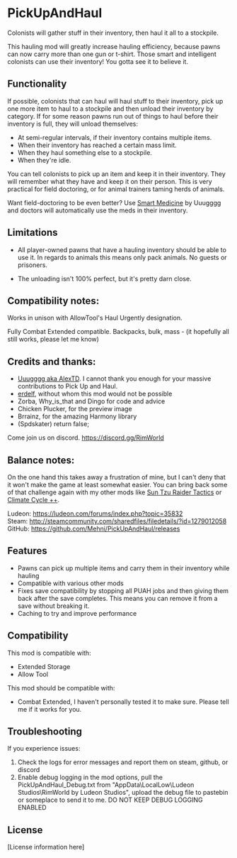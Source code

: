 # PickUpAndHaul
Colonists will gather stuff in their inventory, then haul it all to a stockpile.

This hauling mod will greatly increase hauling efficiency, because pawns can now carry more than one gun or t-shirt. Those smart and intelligent colonists can use their inventory! You gotta see it to believe it.

## Functionality
If possible, colonists that can haul will haul stuff to their inventory, pick up one more item to haul to a stockpile and then unload their inventory by category. If for some reason pawns run out of things to haul before their inventory is full, they will unload themselves:
- At semi-regular intervals, if their inventory contains multiple items.
- When their inventory has reached a certain mass limit.
- When they haul something else to a stockpile.
- When they're idle.

You can tell colonists to pick up an item and keep it in their inventory. They will remember what they have and keep it on their person. This is very practical for field doctoring, or for animal trainers taming herds of animals.

Want field-doctoring to be even better? Use [Smart Medicine](https://steamcommunity.com/sharedfiles/filedetails/?id=1309994319) by Uuugggg and doctors will automatically use the meds in their inventory.

## Limitations
- All player-owned pawns that have a hauling inventory should be able to use it. In regards to animals this means only pack animals. No guests or prisoners.

- The unloading isn't 100% perfect, but it's pretty darn close.

## Compatibility notes:
Works in unison with AllowTool's Haul Urgently designation.


Fully Combat Extended compatible. Backpacks, bulk, mass - (it hopefully all still works, please let me know)


## Credits and thanks:
- [Uuugggg aka AlexTD](https://steamcommunity.com/id/uuugggg/myworkshopfiles/?appid=294100&p=1&numperpage=30). I cannot thank you enough for your massive contributions to Pick Up and Haul.
- [erdelf](https://ko-fi.com/erdelf), without whom this mod would not be possible
- Zorba, Why_is_that and Dingo for code and advice
- Chicken Plucker, for the preview image
- Brrainz, for the amazing Harmony library
- (Spdskater) return false;

Come join us on discord. https://discord.gg/RimWorld

## Balance notes:  
On the one hand this takes away a frustration of mine, but I can't deny that it won't make the game at least somewhat easier. You can bring back some of that challenge again with my other mods like [Sun Tzu Raider Tactics](https://steamcommunity.com/sharedfiles/filedetails/?id=1147799676) or [Climate Cycle ++](https://steamcommunity.com/sharedfiles/filedetails/?id=1266884568).

Ludeon: https://ludeon.com/forums/index.php?topic=35832  
Steam: http://steamcommunity.com/sharedfiles/filedetails/?id=1279012058  
GitHub: https://github.com/Mehni/PickUpAndHaul/releases

## Features

- Pawns can pick up multiple items and carry them in their inventory while hauling
- Compatible with various other mods
- Fixes save compatibility by stopping all PUAH jobs and then giving them back after the save completes. This means you can remove it from a save without breaking it.
- Caching to try and improve performance

## Compatibility

This mod is compatible with:
- Extended Storage
- Allow Tool

This mod should be compatible with:
- Combat Extended, I haven't personally tested it to make sure. Please tell me if it works for you.

## Troubleshooting

If you experience issues:

1. Check the logs for error messages and report them on steam, github, or discord
2. Enable debug logging in the mod options, pull the PickUpAndHaul_Debug.txt from "AppData\LocalLow\Ludeon Studios\RimWorld by Ludeon Studios", upload the debug file to pastebin or someplace to send it to me. DO NOT KEEP DEBUG LOGGING ENABLED

## License

[License information here]
